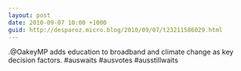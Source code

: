 ```yaml
---
layout: post
date: 2010-09-07 10:00 +1000
guid: http://desparoz.micro.blog/2010/09/07/t23211586029.html
---
```

.@OakeyMP adds education to broadband and climate change as key decision factors. #auswaits #ausvotes #ausstillwaits
